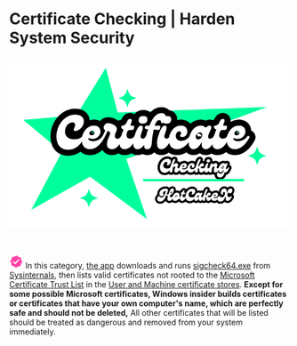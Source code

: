 # Certificate Checking | Harden System Security

<p align="center"><img src="https://raw.githubusercontent.com/HotCakeX/.github/0180bc6ace1ea086653cc405f142d1aada424150/Pictures/Readme%20Categories/Certificate%20Checking/Certificate%20Checking.svg" alt="Certificate Checking Commands - Harden Windows Security" width="550"></p>

<br>

<img src="https://raw.githubusercontent.com/HotCakeX/.github/main/Pictures/Gifs/magenta-verification.gif" width="25" alt="Rotating pink checkmark denoting registry or cmdlet"> In this category, [the app](https://github.com/HotCakeX/Harden-Windows-Security/wiki/Harden-System-Security) downloads and runs [sigcheck64.exe](https://learn.microsoft.com/sysinternals/downloads/sigcheck) from [Sysinternals](https://learn.microsoft.com/sysinternals/), then lists valid certificates not rooted to the [Microsoft Certificate Trust List](https://learn.microsoft.com/windows/win32/seccrypto/certificate-trust-list-overview) in the [User and Machine certificate stores](https://learn.microsoft.com/windows-hardware/drivers/install/local-machine-and-current-user-certificate-stores). **Except for some possible Microsoft certificates, Windows insider builds certificates or certificates that have your own computer's name, which are perfectly safe and should not be deleted,** All other certificates that will be listed should be treated as dangerous and removed from your system immediately.

<br>

